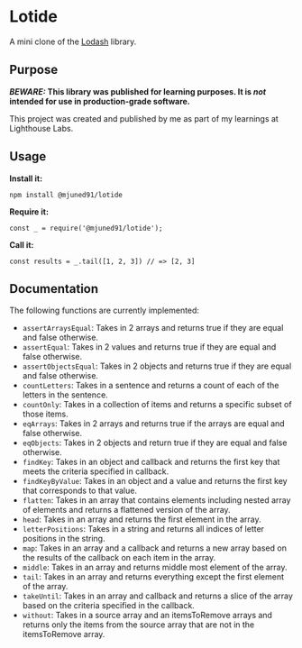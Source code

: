 # Lotide

A mini clone of the [Lodash](https://lodash.com) library.

## Purpose

**_BEWARE:_ This library was published for learning purposes. It is _not_ intended for use in production-grade software.**

This project was created and published by me as part of my learnings at Lighthouse Labs. 

## Usage

**Install it:**

`npm install @mjuned91/lotide`

**Require it:**

`const _ = require('@mjuned91/lotide');`

**Call it:**

`const results = _.tail([1, 2, 3]) // => [2, 3]`

## Documentation

The following functions are currently implemented:

* `assertArraysEqual`: Takes in 2 arrays and returns true if they are equal and false otherwise.
* `assertEqual`: Takes in 2 values and returns true if they are equal and false otherwise.
* `assertObjectsEqual`: Takes in 2 objects and returns true if they are equal and false otherwise.
* `countLetters`: Takes in a sentence and returns a count of each of the letters in the sentence.
* `countOnly`: Takes in a collection of items and returns a specific subset of those items.
* `eqArrays`: Takes in 2 arrays and returns true if the arrays are equal and false otherwise.
* `eqObjects`: Takes in 2 objects and return true if they are equal and false otherwise.
* `findKey`: Takes in an object and callback and returns the first key that meets the criteria specified in callback.
* `findKeyByValue`: Takes in an object and a value and returns the first key that corresponds to that value.
* `flatten`: Takes in an array that contains elements including nested array of elements and returns a flattened version of the array.
* `head`: Takes in an array and returns the first element in the array.
* `letterPositions`: Takes in a string and returns all indices of letter positions in the string.
* `map`: Takes in an array and a callback and returns a new array based on the results of the callback on each item in the array.
* `middle`: Takes in an array and returns middle most element of the array.
* `tail`: Takes in an array and returns everything except the first element of the array.
* `takeUntil`: Takes in an array and callback and returns a slice of the array based on the criteria specified in the callback.
* `without`: Takes in a source array and an itemsToRemove arrays and returns only the items from the source array that are not in the itemsToRemove array.